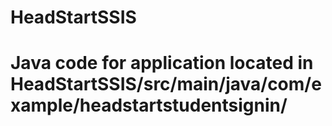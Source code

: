 # HeadStartSSIS
# Java code for application located in HeadStartSSIS/src/main/java/com/example/headstartstudentsignin/
